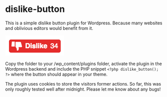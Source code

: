 # dislike-button
This is a simple dislike button plugin for Wordpress. Because many websites and oblivious editors would benefit from it.

![alt tag](https://github.com/thisancog/dislike-button/blob/master/dislike-button/lib/screenshot.png)

Copy the folder to your /wp_content/plugins folder, activate the plugin in the Wordpress backend and include the PHP snippet `<?php dislike_button(); ?>` where the button should appear in your theme.

The plugin uses cookies to store the visitors former actions.
So far, this was only roughly tested well after midnight. Please let me know about any bugs!
